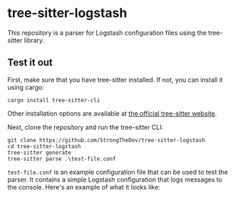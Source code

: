 # tree-sitter-logstash

This repository is a parser for Logstash configuration files using the tree-sitter library.

## Test it out
First, make sure that you have tree-sitter installed. If not, you can install it using cargo:

```
cargo install tree-sitter-cli
```

Other installation options are available at [the official tree-sitter website](https://tree-sitter.github.io/tree-sitter/creating-parsers/1-getting-started.html#installation).

Next, clone the repository and run the tree-sitter CLI:

```
git clone https://github.com/StrongTheDev/tree-sitter-logstash
cd tree-sitter-logstash
tree-sitter generate
tree-sitter parse .\test-file.conf
```

`test-file.conf` is an example configuration file that can be used to test the parser. It contains a simple Logstash configuration that logs messages to the console. Here's an example of what it looks like:

